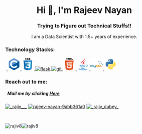<h1 align="center">Hi 👋, I'm Rajeev Nayan</h1>
<h3 align="center">Trying to Figure out Technical Stuffs!!</h3>
<p align="center"> I am a Data Scientist with 1.5+ years of experience.</p>



<h3 align="left">Technology Stacks:</h3>
<p align="left"> &nbsp;<a href="https://www.cprogramming.com/" target="_blank"> <img src="https://raw.githubusercontent.com/devicons/devicon/master/icons/c/c-original.svg" alt="c" width="40" height="40"/> </a> <a href="https://www.w3schools.com/css/" target="_blank"> <img src="https://raw.githubusercontent.com/devicons/devicon/master/icons/css3/css3-original-wordmark.svg" alt="css3" width="40" height="40"/> </a> <a href="https://flask.palletsprojects.com/" target="_blank"> <img src="[https://www.vectorlogo.zone/logos/pocoo_flask/pocoo_flask-icon.svg](https://www.vectorlogo.zone/logos/palletsprojects_flask/palletsprojects_flask-ar21~v2.svg)" alt="flask" width="40" height="40"/> </a> <a href="https://git-scm.com/" target="_blank"> <img src="https://www.vectorlogo.zone/logos/git-scm/git-scm-icon.svg" alt="git" width="40" height="40"/> </a> <a href="https://www.w3.org/html/" target="_blank"> <img src="https://raw.githubusercontent.com/devicons/devicon/master/icons/html5/html5-original-wordmark.svg" alt="html5" width="40" height="40"/> </a> <a href="https://www.java.com" target="_blank"> <img src="https://raw.githubusercontent.com/devicons/devicon/master/icons/java/java-original.svg" alt="java" width="40" height="40"/> </a> <a href="https://www.mysql.com/" target="_blank"> <img src="https://raw.githubusercontent.com/devicons/devicon/master/icons/mysql/mysql-original-wordmark.svg" alt="mysql" width="40" height="40"/> </a> <a href="https://www.python.org" target="_blank"> <img src="https://raw.githubusercontent.com/devicons/devicon/master/icons/python/python-original.svg" alt="python" width="40" height="40"/> </a> </p>

<h3 align="left">Reach out to me:</h3>
<p align="left">
<h5> &nbsp;&nbsp;Mail me by clicking <a href="mailto:rnayan516@gmail.com">Here</a></h5>
<a href="https://twitter.com/_rajiv___" target="blank"><img align="center" src="https://cdn.jsdelivr.net/npm/simple-icons@3.0.1/icons/twitter.svg" alt="_rajiv___" height="30" width="40"/></a>
<a href="https://linkedin.com/in/rajeev-nayan-9abb361a0" target="blank"><img align="center" src="https://cdn.jsdelivr.net/npm/simple-icons@3.0.1/icons/linkedin.svg" alt="rajeev-nayan-9abb361a0" height="30" width="40" /></a>
<a href="https://instagram.com/_rajiv_dubey_" target="blank"><img align="center" src="https://cdn.jsdelivr.net/npm/simple-icons@3.0.1/icons/instagram.svg" alt="_rajiv_dubey_" height="30" width="40" /></a>
</p>
&nbsp;
<p><img align="left" src="https://github-readme-stats.vercel.app/api/top-langs?username=rajiv8&show_icons=true&locale=en&layout=compact" alt="rajiv8" />
<img align="left" src="https://github-readme-stats.vercel.app/api?username=rajiv8&show_icons=true&locale=en" alt="rajiv8" /></p>
